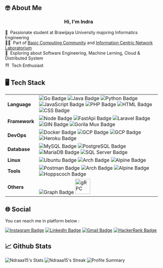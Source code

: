 ## 🤓 About Me



<h3 align="center">
Hi, I'm Indra
<img src="https://em-content.zobj.net/source/noto-emoji-animations/344/waving-hand_1f44b.gif" width="15px"/>
</h3>

🏫 &nbsp;Passionate student at Brawijaya University majoring Informatics Engineering </br>
👨‍💼 &nbsp;Part of [Basic Computing Community](https://www.instagram.com/bccfilkom/) and [Information Centric Network Laboratorium](https://www.instagram.com/labicnfilkom/) </br>
🤖 &nbsp;Exploring about Software Engineering, Machine Lerning, Cloud & Distributed System </br>
⛩️ &nbsp;Tech Enthusiast </br>

## 🖥️ Tech Stack
<table>
<tr>
  <td>
    <b>Language</b>
  </td>
  <td>
    <img src="https://img.shields.io/badge/go-%2300ADD8.svg?style=for-the-badge&logo=go&logoColor=white" alt="Go Badge">
    <img src="https://img.shields.io/badge/java-%23ED8B00.svg?style=for-the-badge&logo=openjdk&logoColor=white" alt="Java Badge">
    <img src="https://img.shields.io/badge/python-3670A0?style=for-the-badge&logo=python&logoColor=ffdd54" alt="Python Badge">
    <img src="https://img.shields.io/badge/javascript-%23323330.svg?style=for-the-badge&logo=javascript&logoColor=%23F7DF1E" alt="JavaScript Badge">
    <img src="https://img.shields.io/badge/php-%23777BB4.svg?style=for-the-badge&logo=php&logoColor=white" alt="PHP Badge">
    <img src="https://img.shields.io/badge/html5-%23E34F26.svg?style=for-the-badge&logo=html5&logoColor=white" alt="HTML Badge">
    <img src="https://img.shields.io/badge/css3-%231572B6.svg?style=for-the-badge&logo=css3&logoColor=white" alt="CSS Badge">
  </td>
</tr>
<tr>
  <td>
    <b>Framework</b>
  </td>
  <td>
    <img src="https://img.shields.io/badge/node.js-6DA55F?style=for-the-badge&logo=node.js&logoColor=white" alt="Node Badge">
    <img src="https://img.shields.io/badge/FastAPI-005571?style=for-the-badge&logo=fastapi" alt="FastApi Badge">
    <img src="https://img.shields.io/badge/laravel-%23FF2D20.svg?style=for-the-badge&logo=laravel&logoColor=white" alt="Laravel Badge">
    <img src="https://img.shields.io/badge/GIN-008ECF?logo=gin&logoColor=FFFFFF&style=for-the-badge" alt="GIN Badge">
    <img src="https://img.shields.io/badge/Gorilla%20Mux-FFBB00?style=for-the-badge" alt="Gorila Mux Badge">
  </td>
</tr>
<tr>
  <td>
    <b>DevOps</b>
  </td>
  <td>
    <img src="https://img.shields.io/badge/docker-%230db7ed.svg?style=for-the-badge&logo=docker&logoColor=white" alt="Docker Badge">
    <img src="https://img.shields.io/badge/GoogleCloud-%234285F4.svg?style=for-the-badge&logo=google-cloud&logoColor=white" alt="GCP Badge">
    <img src="https://img.shields.io/badge/Proxmox-E57000?style=for-the-badge&logo=proxmox&logoColor=white" alt="GCP Badge">
    <img src="https://img.shields.io/badge/heroku-%23430098.svg?style=for-the-badge&logo=heroku&logoColor=white" alt="Heroku Badge">
  </td>
</tr>
<tr>
  <td>
    <b>Database</b>
  </td>
  <td>
    <img src="https://img.shields.io/badge/mysql-%2300f.svg?style=for-the-badge&logo=mysql&logoColor=white" alt="MySQL Badge">
    <img src="https://img.shields.io/badge/postgres-%23316192.svg?style=for-the-badge&logo=postgresql&logoColor=white" alt="PostgreSQL Badge">
    <img src="https://img.shields.io/badge/MariaDB-003545?style=for-the-badge&logo=mariadb&logoColor=white" alt="MariaDB Badge">
    <img src="https://img.shields.io/badge/Microsoft%20SQL%20Server-CC2927?style=for-the-badge&logo=microsoft%20sql%20server&logoColor=white" alt="SQL Server Badge">
  </td>
</tr>
<tr>
  <td>
    <b>Linux</b>
  </td>
  <td>
    <img src="https://img.shields.io/badge/Ubuntu-E95420?style=for-the-badge&logo=ubuntu&logoColor=white" alt="Ubuntu Badge">
    <img src="https://img.shields.io/badge/Arch_Linux-1793D1?style=for-the-badge&logo=arch-linux&logoColor=white" alt="Arch Badge">
    <img src="https://img.shields.io/badge/Alpine_Linux-0D597F?style=for-the-badge&logo=alpine-linux&logoColor=white" alt="Alpine Badge">
  </td>
</tr>
<tr>
  <td>
    <b>Tools</b>
  </td>
  <td>
    <img src="https://img.shields.io/badge/Postman-FF6C37?style=for-the-badge&logo=postman&logoColor=white" alt="Postman Badge">
    <img src="https://img.shields.io/badge/Visual%20Studio%20Code-0078d7.svg?style=for-the-badge&logo=visual-studio-code&logoColor=white" alt="Arch Badge">
    <img src="https://img.shields.io/badge/IntelliJIDEA-000000.svg?style=for-the-badge&logo=intellij-idea&logoColor=white" alt="Alpine Badge">
    <img src="https://img.shields.io/badge/hoppscotch-002721?style=for-the-badge&logo=hoppscotch&logoColor=00d79f" alt="Hoppscoch Badge">
    
  </td>
</tr>
<tr>
  <td>
    <b>Others</b>
  </td>
  <td>
    <img src="https://img.shields.io/badge/-GraphQL-E10098?style=for-the-badge&logo=graphql&logoColor=white" alt="Graph Badge">
    <img src="https://user-images.githubusercontent.com/25181517/192107855-e669c777-9172-49c5-b7e0-404e29df0fee.png" alt="gRPC" width="50" >


  </td>
</tr>
</table>

## 🌐 Social
You can reach me in platform below :

<a href="https://www.instagram.com/lndra.a/">![Instagram Badge](https://img.shields.io/badge/Instagram-E4405F?logo=instagram&logoColor=fff&style=for-the-badge)</a>
<a href="https://www.linkedin.com/in/indrabrata/">![LinkedIn Badge](https://img.shields.io/badge/LinkedIn-0A66C2?logo=linkedin&logoColor=fff&style=for-the-badge)</a>
<a href="mailto:indrabrata599@gmail.com">![Gmail Badge](https://img.shields.io/badge/Gmail-D14836?style=for-the-badge&logo=gmail&logoColor=white)</a>
<a href="https://www.hackerrank.com/muffinCupcake">![HackerRank Badge](https://img.shields.io/badge/HackerRank-00EA64?logo=hackerrank&logoColor=000&style=for-the-badge)</a>


## 📈 Github Stats
![Ndraaa15's Stats](https://github-readme-stats.vercel.app/api?username=Ndraaa15&theme=tokyonight&show_icons=true&hide_border=true&count_private=true)
![Ndraaa15's Streak](https://github-readme-streak-stats.herokuapp.com/?user=Ndraaa15&theme=tokyonight&hide_border=true)
![Profile Summary](https://github-profile-summary-cards.vercel.app/api/cards/profile-details?username=Ndraaa15&theme=tokyonight)

